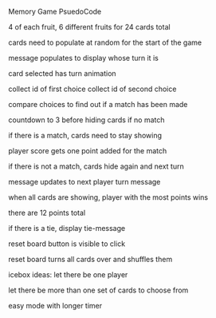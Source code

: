Memory Game PsuedoCode

4 of each fruit, 6 different fruits for 24 cards total

cards need to populate at random for the start of the game

message populates to display whose turn it is

card selected has turn animation

collect id of first choice
collect id of second choice

compare choices to find out if a match has been made

countdown to 3 before hiding cards if no match

if there is a match, cards need to stay showing

player score gets one point added for the match

if there is not a match, cards hide again and next turn

message updates to next player turn message

when all cards are showing, player with the most points wins

there are 12 points total

if there is a tie, display tie-message

reset board button is visible to click

reset board turns all cards over and shuffles them

icebox ideas:
let there be one player

let there be more than one set of cards to choose from

easy mode with longer timer